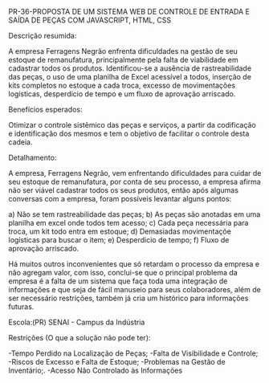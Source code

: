 PR-36-PROPOSTA DE UM SISTEMA WEB DE CONTROLE DE ENTRADA E
SAÍDA DE PEÇAS COM JAVASCRIPT, HTML, CSS

Descrição resumida:

A empresa Ferragens Negrão enfrenta dificuldades na gestão de seu estoque de remanufatura,
principalmente pela falta de viabilidade em cadastrar todos os produtos. Identificou-se a
ausência de rastreabilidade das peças, o uso de uma planilha de Excel acessível a todos,
inserção de kits completos no estoque a cada troca, excesso de movimentações logísticas,
desperdício de tempo e um fluxo de aprovação arriscado.

Benefícios esperados:

Otimizar o controle sistêmico das peças e serviços, a partir da codificação e identificação dos
mesmos e tem o objetivo de facilitar o controle desta cadeia.

Detalhamento:

A empresa, Ferragens Negrão, vem enfrentando dificuldades para cuidar de seu estoque de
remanufatura, por conta de seu processo, a empresa afirma não ser viável cadastrar todos os
seus produtos, então após algumas conversas com a empresa, foram possíveis levantar alguns
pontos:

a) Não se tem rastreabilidade das peças;
b) As peças são anotadas em uma planilha em excel onde todos tem acesso;
c) Cada peça necessária para troca, um kit todo entra em estoque;
d) Demasiadas movimentaçõe logísticas para buscar o item;
e) Desperdicio de tempo;
f) Fluxo de aprovação arriscado.

Há muitos outros inconvenientes que só retardam o processo da empresa e não agregam valor,
com isso, conclui-se que o principal problema da empresa é a falta de um sistema que faça toda
uma integração de informações e que seja de fácil manuseio para seus colaboradores, além de
ser necessário restrições, também já cria um histórico para informações futuras.

Escola:(PR) SENAI - Campus da Indústria

Restrições (O que a solução não pode ter):

-Tempo Perdido na Localização de Peças;
-Falta de Visibilidade e Controle;
-Riscos de Excesso e Falta de Estoque;
-Problemas na Gestão de Inventário;.
-Acesso Não Controlado às Informações
